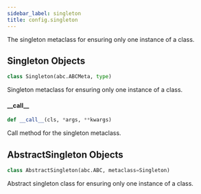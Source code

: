 ```yaml
---
sidebar_label: singleton
title: config.singleton
---
```


The singleton metaclass for ensuring only one instance of a class.

## Singleton Objects

```python
class Singleton(abc.ABCMeta, type)
```

Singleton metaclass for ensuring only one instance of a class.

#### \_\_call\_\_

```python
def __call__(cls, *args, **kwargs)
```

Call method for the singleton metaclass.

## AbstractSingleton Objects

```python
class AbstractSingleton(abc.ABC, metaclass=Singleton)
```

Abstract singleton class for ensuring only one instance of a class.

